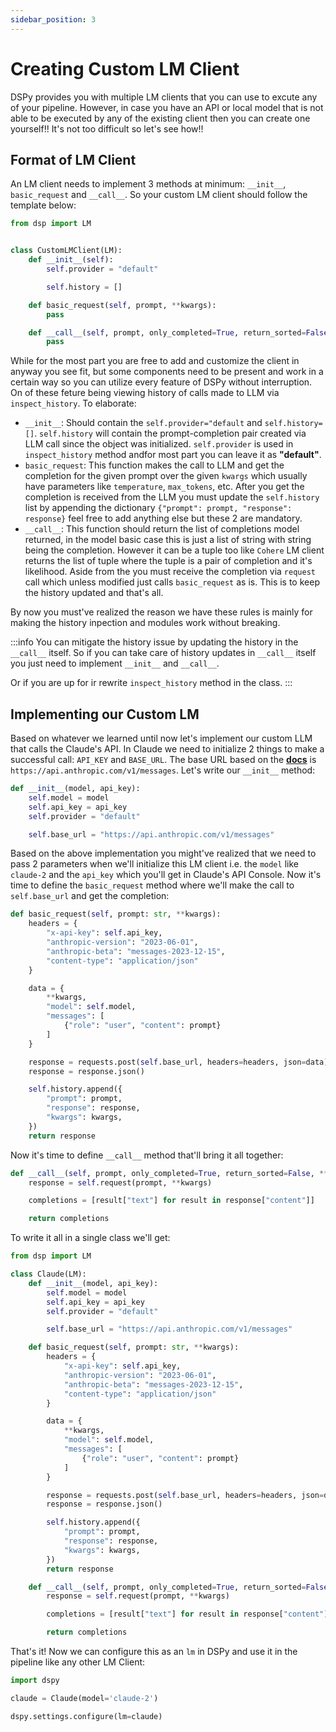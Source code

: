 ```yaml
---
sidebar_position: 3
---
```


# Creating Custom LM Client

DSPy provides you with multiple LM clients that you can use to excute any of your pipeline. However, in case you have an API or local model that is not able to be executed by any of the existing client then you can create one yourself!! It's not too difficult so let's see how!!

## Format of LM Client

An LM client needs to implement 3 methods at minimum: `__init__`, `basic_request` and `__call__`. So your custom LM client should follow the template below:

```python
from dsp import LM


class CustomLMClient(LM):
    def __init__(self):
        self.provider = "default"

        self.history = []

    def basic_request(self, prompt, **kwargs):
        pass

    def __call__(self, prompt, only_completed=True, return_sorted=False, **kwargs):
        pass
```

While for the most part you are free to add and customize the client in anyway you see fit, but some components need to be present and work in a certain way so you can utilize every feature of DSPy without interruption. On of these feture being viewing history of calls made to LLM via `inspect_history`. To elaborate:

* `__init__`: Should contain the `self.provider="default` and `self.history=[]`. `self.history` will contain the prompt-completion pair created via LLM call since the object was initialized. `self.provider` is used in `inspect_history` method andfor most part you can leave it as **"default"**.
* `basic_request`: This function makes the call to LLM and get the completion for the given prompt over the given `kwargs` which usually have parameters like `temperature`, `max_tokens`, etc. After you get the completion is received from the LLM you must update the `self.history` list by appending the dictionary `{"prompt": prompt, "response": response}` feel free to add anything else but these 2 are mandatory.
* `__call__`: This function should return the list of completions model returned, in the model basic case this is just a list of string with string being the completion. However it can be a tuple too like `Cohere` LM client returns the list of tuple where the tuple is a pair of completion and it's likelihood. Aside from the you must receive the completion via `request` call which unless modified just calls `basic_request` as is. This is to keep the history updated and that's all.

By now you must've realized the reason we have these rules is mainly for making the history inpection and modules work without breaking.

:::info
You can mitigate the history issue by updating the history in the `__call__` itself. So if you can take care of history updates in `__call__` itself you just need to implement `__init__` and `__call__`.

Or if you are up for ir rewrite `inspect_history` method in the class.
:::

## Implementing our Custom LM

Based on whatever we learned until now let's implement our custom LLM that calls the Claude's API. In Claude we need to initialize 2 things to make a successful call: `API_KEY` and `BASE_URL`. The base URL based on the [**docs**](https://docs.anthropic.com/claude/reference/messages_post) is `https://api.anthropic.com/v1/messages`. Let's write our `__init__` method:

```python
def __init__(model, api_key):
    self.model = model
    self.api_key = api_key
    self.provider = "default"

    self.base_url = "https://api.anthropic.com/v1/messages"
```

Based on the above implementation you might've realized that we need to pass 2 parameters when we'll initialize this LM client i.e. the `model` like `claude-2` and the `api_key` which you'll get in Claude's API Console. Now it's time to define the `basic_request` method where we'll make the call to `self.base_url` and get the completion:

```python
def basic_request(self, prompt: str, **kwargs):
    headers = {
        "x-api-key": self.api_key,
        "anthropic-version": "2023-06-01",
        "anthropic-beta": "messages-2023-12-15",
        "content-type": "application/json"
    }

    data = {
        **kwargs,
        "model": self.model,
        "messages": [
            {"role": "user", "content": prompt}
        ]
    }

    response = requests.post(self.base_url, headers=headers, json=data)
    response = response.json()

    self.history.append({
        "prompt": prompt,
        "response": response,
        "kwargs": kwargs,
    })
    return response
```

Now it's time to define `__call__` method that'll bring it all together:

```python
def __call__(self, prompt, only_completed=True, return_sorted=False, **kwargs):
    response = self.request(prompt, **kwargs)

    completions = [result["text"] for result in response["content"]]

    return completions
```

To write it all in a single class we'll get:

```python
from dsp import LM

class Claude(LM):
    def __init__(model, api_key):
        self.model = model
        self.api_key = api_key
        self.provider = "default"

        self.base_url = "https://api.anthropic.com/v1/messages"

    def basic_request(self, prompt: str, **kwargs):
        headers = {
            "x-api-key": self.api_key,
            "anthropic-version": "2023-06-01",
            "anthropic-beta": "messages-2023-12-15",
            "content-type": "application/json"
        }

        data = {
            **kwargs,
            "model": self.model,
            "messages": [
                {"role": "user", "content": prompt}
            ]
        }

        response = requests.post(self.base_url, headers=headers, json=data)
        response = response.json()

        self.history.append({
            "prompt": prompt,
            "response": response,
            "kwargs": kwargs,
        })
        return response

    def __call__(self, prompt, only_completed=True, return_sorted=False, **kwargs):
        response = self.request(prompt, **kwargs)

        completions = [result["text"] for result in response["content"]]

        return completions
```

That's it! Now we can configure this as an `lm` in DSPy and use it in the pipeline like any other LM Client:

```python
import dspy

claude = Claude(model='claude-2')

dspy.settings.configure(lm=claude)
```